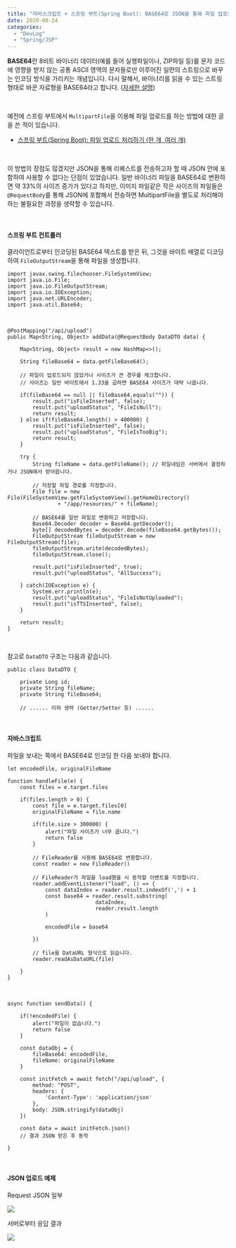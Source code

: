 ```yaml
---
title: "자바스크립트 + 스프링 부트(Spring Boot): BASE64로 JSON을 통해 파일 업로드하기"
date: 2020-08-24
categories: 
  - "DevLog"
  - "Spring/JSP"
---
```


**BASE64**란 8비트 바이너리 데이터(예를 들어 실행파일이나, ZIP파일 등)를 문자 코드에 영향을 받지 않는 공통 ASCII 영역의 문자들로만 이루어진 일련의 스트링으로 바꾸는 인코딩 방식을 가리키는 개념입니다. 다시 말해서, 바이너리를 읽을 수 있는 스트링 형태로 바꾼 자료형을 BASE64라고 합니다. ([자세한 설명](https://effectivesquid.tistory.com/entry/Base64-%EC%9D%B8%EC%BD%94%EB%94%A9%EC%9D%B4%EB%9E%80))

 

예전에 스프링 부트에서 `MultipartFile`을 이용해 파일 업로드를 하는 방법에 대한 글을 쓴 적이 있습니다.

- [스프링 부트(Spring Boot): 파일 업로드 처리하기 (한 개, 여러 개)](http://yoonbumtae.com/?p=2834)

 

이 방법의 장점도 많겠지만 JSON을 통해 리퀘스트를 전송하고자 할 때 JSON 안에 포함하여 사용할 수 없다는 단점이 있었습니다. 일반 바이너리 파일을 BASE64로 변환하면 약 33%의 사이즈 증가가 있다고 하지만, 이미지 파일같은 작은 사이즈의 파일들은 `@RequestBody`를 통해 JSON에 포함해서 전송하면 MultipartFile을 별도로 처리해야 하는 불필요한 과정을 생략할 수 있습니다.

 

#### **스프링 부트 컨트롤러**

클라이언트로부터 인코딩된 BASE64 텍스트를 받은 뒤, 그것을 바이트 배열로 디코딩하여 `FileOutputStream`을 통해 파일을 생성합니다.

```
import javax.swing.filechooser.FileSystemView;
import java.io.File;
import java.io.FileOutputStream;
import java.io.IOException;
import java.net.URLEncoder;
import java.util.Base64;
```

 

```
@PostMapping("/api/upload")
public Map<String, Object> addData(@RequestBody DataDTO data) {

    Map<String, Object> result = new HashMap<>();

    String fileBase64 = data.getFileBase64();

    // 파일이 업로드되지 않았거나 사이즈가 큰 경우를 체크합니다. 
    // 사이즈는 일반 바이트에서 1.33을 곱하면 BASE64 사이즈가 대략 나옵니다. 

    if(fileBase64 == null || fileBase64.equals("")) {
        result.put("isFileInserted", false);
        result.put("uploadStatus", "FileIsNull");
        return result;
    } else if(fileBase64.length() > 400000) {
        result.put("isFileInserted", false);
        result.put("uploadStatus", "FileIsTooBig");
        return result;
    }

    try {
        String fileName = data.getFileName(); // 파일네임은 서버에서 결정하거나 JSON에서 받아옵니다.

        // 저장할 파일 경로를 지정합니다.
        File file = new File(FileSystemView.getFileSystemView().getHomeDirectory()
                + "/app/resources/" + fileName);

        // BASE64를 일반 파일로 변환하고 저장합니다.
        Base64.Decoder decoder = Base64.getDecoder();
        byte[] decodedBytes = decoder.decode(fileBase64.getBytes());
        FileOutputStream fileOutputStream = new FileOutputStream(file);
        fileOutputStream.write(decodedBytes);
        fileOutputStream.close();

        result.put("isFileInserted", true);
        result.put("uploadStatus", "AllSuccess");

    } catch(IOException e) {
        System.err.println(e);
        result.put("uploadStatus", "FileIsNotUploaded");
        result.put("isTTSInserted", false);
    }

    return result;
}
```

 

참고로 `DataDTO` 구조는 다음과 같습니다.

```
public class DataDTO {

    private Long id;
    private String fileName;
    private String fileBase64;

    // ...... 이하 생략 (Getter/Setter 등) ......
```

 

#### **자바스크립트**

파일을 보내는 쪽에서 BASE64로 인코딩 한 다음 보내야 합니다.

```
let encodedFile, originalFileName

function handleFile(e) {
    const files = e.target.files

    if(files.length > 0) {
        const file = e.target.files[0]
        originalFileName = file.name

        if(file.size > 300000) {
            alert("파일 사이즈가 너무 큽니다.")
            return false
        }

        // FileReader를 사용해 BASE64로 변환합니다.
        const reader = new FileReader()

        // FileReader가 파일을 load했을 시 동작할 이벤트를 지정합니다.
        reader.addEventListener("load", () => {
            const dataIndex = reader.result.indexOf(',') + 1
            const base64 = reader.result.substring(
                            dataIndex,
                            reader.result.length
            )

            encodedFile = base64

        })

        // file을 DataURL 형식으로 읽습니다.
        reader.readAsDataURL(file)

    }
}
```

 

```
async function sendData() {

    if(!encodedFile) {
        alert("파일이 없습니다.")
        return false
    }

    const dataObj = {
        fileBase64: encodedFile,
        fileName: originalFileName
    }

    const initFetch = await fetch("/api/upload", {
        method: "POST",
        headers: {
            'Content-Type': 'application/json'
        },
        body: JSON.stringify(dataObj)
    })

    const data = await initFetch.json()
    // 결과 JSON 받은 후 동작
    
}
```

 

#### **JSON 업로드 예제**

Request JSON 일부

![](./assets/img/wp-content/uploads/2020/08/-2020-08-24-오후-10.41.54-e1598276591919.png)

서버로부터 응답 결과

![](./assets/img/wp-content/uploads/2020/08/스크린샷-2020-08-24-오후-10.44.02.png)
